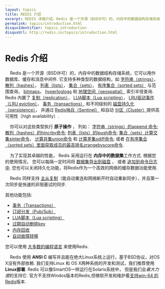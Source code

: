 ```yaml
---
layout: topics
title: REDIS 介绍
excerpt: REDIS 详细介绍，Redis 是一个开源（BSD许可）的，内存中的数据结构存储系统，它可以用作数据库、缓存和消息中间件.
permalink: topics/introduction.html
disqusIdentifier: topics_introduction
disqusUrl: http://redis.cn/topics/introduction.html
---
```


Redis 介绍
===

&nbsp;&nbsp;&nbsp;&nbsp;Redis 是一个开源（BSD许可）的，内存中的数据结构存储系统，它可以用作数据库、缓存和消息中间件. 它支持多种类型的数据结构，如
[字符串（strings）](/topics/data-types-intro.html#strings)， [散列（hashes）](/topics/data-types-intro.html#hashes)， [列表（lists）](/topics/data-types-intro.html#lists)， [集合（sets）](/topics/data-types-intro.html#sets)，
[有序集合（sorted sets）](/topics/data-types-intro.html#sorted-sets) 与范围查询， [bitmaps](/topics/data-types-intro.html#bitmaps)， [hyperloglogs](/topics/data-types-intro.html#hyperloglogs)
和 [地理空间（geospatial）](/commands/geoadd.html) 索引半径查询.
Redis 内置了 [复制（replication）](/topics/replication.html)， [LUA脚本（Lua scripting）](/commands/eval.html)， [LRU驱动事件（LRU eviction）](/topics/lru-cache.html)， 
[事务（transactions）](/topics/transactions.html) 和不同级别的 [磁盘持久化（persistence）](/topics/persistence.html)， 
并通过 [Redis哨兵（Sentinel）](/topics/sentinel.html) 和自动 [分区（Cluster）](/topics/cluster-tutorial.html)提供高可用性（high availability）.

&nbsp;&nbsp;&nbsp;&nbsp;你可以对这些类型执行 **原子操作**
， 列如： [字符串（strings）的append 命令](/commands/append.html);
[散列（hashes）的hincrby命令](/commands/hincrby.html); [列表（lists）的lpush命令](/commands/lpush.html); [集合（sets）计算交集sinter命令](/commands/sinter.html)，
[计算并集union命令](/commands/sunion.html) 和 [计算差集sdiff命令](/commands/sdiff.html);
或者 [在有序集合（sorted sets）里面获取成员的最高排名zrangebyscore命令](/commands/zrangebyscore.html).

&nbsp;&nbsp;&nbsp;&nbsp;为了实现其卓越的性能， Redis 采用运行在
**内存中的数据集**工作方式. 根据您的使用情况， 您可以每隔一定时间将 [数据集导出到磁盘](/topics/persistence.html#snapshotting)
， 或者 [追加到命令日志中](/topics/persistence.html#append-only-file). 
您也可以关闭持久化功能，将Redis作为一个高效的网络的缓存数据功能使用.

&nbsp;&nbsp;&nbsp;&nbsp;Redis 同样支持 [主从复制](/topics/replication.html)（能自动重连和网络断开时自动重新同步），并且第一次同步是快速的非阻塞试的同步.

其他功能包括:

* [事务（Transactions）](/topics/transactions.html)
* [订阅分发（Pub/Sub）](/topics/pubsub.html)
* [LUA脚本（Lua scripting）](/commands/eval.html)
* [过期自动删除key](/commands/expire.html)
* [内存回收](/topics/lru-cache.html)
* [自动故障转移](/topics/sentinel.html)

您可以使用 [大多数的编程语言](/clients.html) 来使用Redis. 

&nbsp;&nbsp;&nbsp;&nbsp;Redis 使用 **ANSI C** 编写并且能在绝大Linux系统上运行，基于BSD协议，对OS X没有外部依赖.
我们支持Linux 和 OS X两种系统的开发和测试，我们推荐使用**Linux部署**.
Redis 可以像SmartOS一样运行在Solaris系统中， 但是我们会*最大力度*的支持它.
官方不支持Windos版本的Redis,但微软开发和维护着[支持win-64 的Redis](https://github.com/MSOpenTech/redis)版本.
